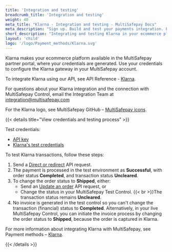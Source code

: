 ```yaml
---
title: 'Integration and testing'
breadcrumb_title: 'Integration and testing'
weight: 40
meta_title: "Klarna - Integration and testing - MultiSafepay Docs"
meta_description: "Sign up. Build and test your payments integration. Explore our products and services. Use our API Reference, SDKs, and wrappers. Get support."
short_description: "Integrating and testing Klarna in your ecommerce platform"
layout: 'child'
logo: '/logo/Payment_methods/Klarna.svg'
---
```


Klarna makes your ecommerce platform available in the MultiSafepay partner portal, where your credentials are generated. Use your credentials to configure the Klarna gateway in your MultiSafepay account. 

To integrate Klarna using our API, see API Reference - [Klarna](/api/#klarna).

For questions about your Klarna integration and the connection with MultiSafepay Control, email the Integration Team at <integration@multisafepay.com>

For the Klarna logo, see MultiSafepay GitHub – [MultiSafepay icons](https://github.com/MultiSafepay/MultiSafepay-icons).

{{< details title="View credentials and testing process" >}}

Test credentials:

- [API key](/tools/multisafepay-control/get-your-api-key/)
- [Klarna's test credentials](https://developers.klarna.com/en/gb/kco-v3/test-credentials)

To test Klarna transactions, follow these steps:

1. Send a [Direct or redirect](/faq/api/difference-between-direct-and-redirect/) API request.
2. The payment is processed in the test environment as **Successful**, with order status **Completed**, and transaction status **Uncleared**.
3. To change the order status to **Shipped**, either:
    - Send an [Update an order](/api/#update-an-order) API request, or 
    - Change the status in your MultiSafepay Test Control.
{{< br >}}The transaction status remains **Uncleared**.
4. No invoice is generated in the test control so you can't change the transaction (financial) status to **Completed**. Alternatively, in your live MultiSafepay Control, you can initiate the invoice process by changing the order status to **Shipped**, because the order is captured in Klarna.

For more information about integrating Klarna with MultiSafepay, see Payment methods – [Klarna](/payment-methods/billing-suite/klarna).

{{< /details >}}

